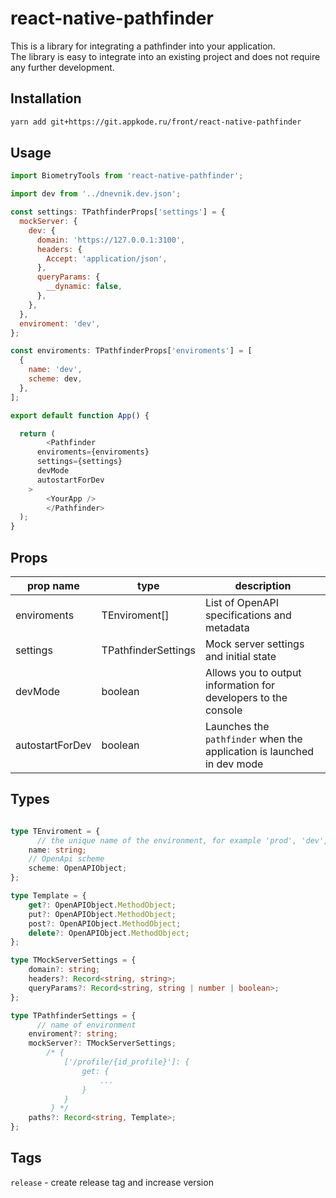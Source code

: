 # react-native-pathfinder

This is a library for integrating a pathfinder into your application.  
The library is easy to integrate into an existing project and does not require any further development.
## Installation

```sh
yarn add git+https://git.appkode.ru/front/react-native-pathfinder
```

## Usage

```js
import BiometryTools from 'react-native-pathfinder';

import dev from '../dnevnik.dev.json';

const settings: TPathfinderProps['settings'] = {
  mockServer: {
    dev: {
      domain: 'https://127.0.0.1:3100',
      headers: {
        Accept: 'application/json',
      },
      queryParams: {
        __dynamic: false,
      },
    },
  },
  enviroment: 'dev',
};

const enviroments: TPathfinderProps['enviroments'] = [
  {
    name: 'dev',
    scheme: dev,
  },
];

export default function App() {

  return (
		<Pathfinder
      enviroments={enviroments}
      settings={settings}
      devMode
      autostartForDev
    >
    	<YourApp />
		</Pathfinder>
  );
}

```

## Props

| prop name       | type                | description                                                            |
| --------------- | ------------------- | ---------------------------------------------------------------------- |
| enviroments     | TEnviroment[]       | List of OpenAPI specifications and metadata                            |
| settings        | TPathfinderSettings | Mock server settings and initial state                                 |
| devMode         | boolean             | Allows you to output information for developers to the console         |
| autostartForDev | boolean             | Launches the `pathfinder` when the application is launched in dev mode |


## Types

```ts

type TEnviroment = {
	  // the unique name of the environment, for example 'prod', 'dev', etc...
    name: string;
    // OpenApi scheme
    scheme: OpenAPIObject;
};

type Template = {
    get?: OpenAPIObject.MethodObject;
    put?: OpenAPIObject.MethodObject;
    post?: OpenAPIObject.MethodObject;
    delete?: OpenAPIObject.MethodObject;
};

type TMockServerSettings = {
    domain?: string;
    headers?: Record<string, string>;
    queryParams?: Record<string, string | number | boolean>;
};

type TPathfinderSettings = {
	  // name of environment
    enviroment?: string;
    mockServer?: TMockServerSettings;
		/* {
			['/profile/{id_profile}']: {
				get: {
					...
				}
			}
		 } */
    paths?: Record<string, Template>;
};

```

## Tags

`release` - create release tag and increase version


